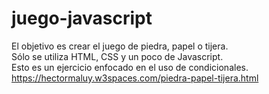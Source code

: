 # juego-javascript
El objetivo es crear el juego de piedra, papel o tijera.<br> Sólo se utiliza HTML, CSS y un poco de Javascript.<br> Esto es un ejercicio enfocado en el uso de condicionales.<br> https://hectormaluy.w3spaces.com/piedra-papel-tijera.html
